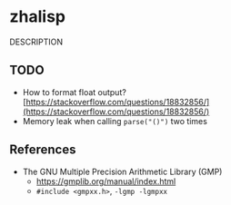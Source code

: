 # zhalisp
DESCRIPTION

## TODO
* How to format float output? [https://stackoverflow.com/questions/18832856/](https://stackoverflow.com/questions/18832856/)
* Memory leak when calling `parse("()")` two times

## References
* The GNU Multiple Precision Arithmetic Library (GMP)
	* https://gmplib.org/manual/index.html
	* `#include <gmpxx.h>`, `-lgmp -lgmpxx`

